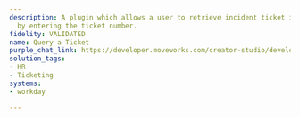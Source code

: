 ```yaml
---
description: A plugin which allows a user to retrieve incident ticket information
  by entering the ticket number.
fidelity: VALIDATED
name: Query a Ticket
purple_chat_link: https://developer.moveworks.com/creator-studio/developer-tools/purple-chat/?conversation=%7B%22startTimestamp%22%3A%2211%3A43%2BAM%22%2C%22messages%22%3A%5B%7B%22parts%22%3A%5B%7B%22richText%22%3A%22%3Cp%3ECan+you+get+me+the+details+for+HR+ticket+HRS-482%3F%3C%2Fp%3E%22%7D%5D%2C%22role%22%3A%22user%22%7D%2C%7B%22parts%22%3A%5B%7B%22richText%22%3A%22%3Cp%3EChecking+the+details+for+HR+ticket+HRS-482+in+Workday...%3C%2Fp%3E%22%7D%5D%2C%22role%22%3A%22assistant%22%7D%2C%7B%22parts%22%3A%5B%7B%22richText%22%3A%22%3Cp%3E%3Cstrong%3EHR+Ticket+Details%3A+HRS-482%3C%2Fstrong%3E%3Cbr%3E%5Cn%3Cstrong%3EStatus%3A%3C%2Fstrong%3E+In+Review%3Cbr%3E%5Cn%3Cstrong%3EEmployee%3A%3C%2Fstrong%3E+Alicia+Keys%3Cbr%3E%5Cn%3Cstrong%3ECategory%3A%3C%2Fstrong%3E+Benefits+Enrollment%3Cbr%3E%5Cn%3Cstrong%3ELast+Updated%3A%3C%2Fstrong%3E+November+1%2C+2024%3Cbr%3E%5Cn%3Cstrong%3EDetails%3A%3C%2Fstrong%3E+Employee+requesting+assistance+with+updating+healthcare+elections+after+qualifying+life+event.%3C%2Fp%3E%22%7D%2C%7B%22citations%22%3A%5B%7B%22citationTitle%22%3A%22HRS-482%22%2C%22connectorName%22%3A%22workday%22%7D%5D%7D%5D%2C%22role%22%3A%22assistant%22%7D%5D%7D
solution_tags:
- HR
- Ticketing
systems:
- workday

---
```

